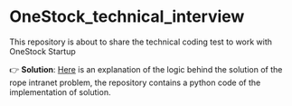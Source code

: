 # OneStock_technical_interview
This repository is about to share the technical coding test to work with OneStock Startup

👉 **Solution**: [Here](https://github.com/ZackAkil/Rope-Intranet-Code-Jam) is an explanation of the logic behind the solution of the rope intranet problem, the repository contains a python code of the implementation of solution.
